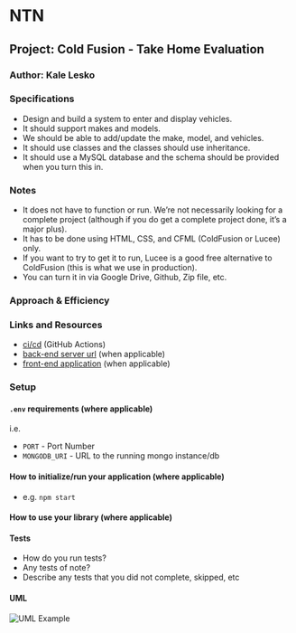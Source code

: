 # NTN

## Project: Cold Fusion - Take Home Evaluation

### Author: Kale Lesko

### Specifications

- Design and build a system to enter and display vehicles.
- It should support makes and models.
- We should be able to add/update the make, model, and vehicles.
- It should use classes and the classes should use inheritance.
- It should use a MySQL database and the schema should be provided when you turn this in.

### Notes

- It does not have to function or run. We’re not necessarily looking for a complete project (although if you do get a complete project done, it’s a major plus).
- It has to be done using HTML, CSS, and CFML (ColdFusion or Lucee) only.
- If you want to try to get it to run, Lucee is a good free alternative to ColdFusion (this is what we use in production).
- You can turn it in via Google Drive, Github, Zip file, etc.

### Approach & Efficiency

### Links and Resources

- [ci/cd](http://xyz.com) (GitHub Actions)
- [back-end server url](http://xyz.com) (when applicable)
- [front-end application](http://xyz.com) (when applicable)

### Setup

#### `.env` requirements (where applicable)

i.e.

- `PORT` - Port Number
- `MONGODB_URI` - URL to the running mongo instance/db

#### How to initialize/run your application (where applicable)

- e.g. `npm start`

#### How to use your library (where applicable)

#### Tests

- How do you run tests?
- Any tests of note?
- Describe any tests that you did not complete, skipped, etc

#### UML

![UML Example](./reference/uml-1.png)

